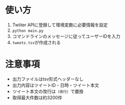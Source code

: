 # 使い方
1. Twiiter APIに登録して環境変数に必要情報を設定
2. `python main.py`
3. コマンドラインのメッセージに従ってユーザーIDを入力
4. `tweets.tsv`が作成される

# 注意事項
- 出力ファイルはtsv形式ヘッダーなし
- 出力内容はツイートID・日時・ツイート本文
- ツイート本文の改行は`（改行）`で置換
- 取得最大件数は約3200件
